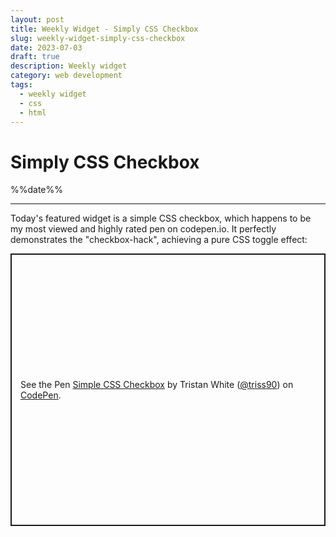 ```yaml
---
layout: post
title: Weekly Widget - Simply CSS Checkbox
slug: weekly-widget-simply-css-checkbox
date: 2023-07-03
draft: true
description: Weekly widget
category: web development
tags:
  - weekly widget
  - css
  - html
---
```


# Simply CSS Checkbox

<p class='timestamp'><time datetime='%%date%%'>%%date%%</time></p>
<hr>

Today's featured widget is a simple CSS checkbox, which happens to be my most viewed and highly rated pen on codepen.io. It perfectly demonstrates the "checkbox-hack", achieving a pure CSS toggle effect:

<p class="codepen" data-height="435.21875" data-default-tab="result" data-slug-hash="PbKWxM" data-user="triss90" style="height: 435.21875px; box-sizing: border-box; display: flex; align-items: center; justify-content: center; border: 2px solid; margin: 1em 0; padding: 1em;">
  <span>See the Pen <a href="https://codepen.io/triss90/pen/PbKWxM">
  Simple CSS Checkbox</a> by Tristan  White (<a href="https://codepen.io/triss90">@triss90</a>)
  on <a href="https://codepen.io">CodePen</a>.</span>
</p>
<script async src="https://cpwebassets.codepen.io/assets/embed/ei.js"></script>
